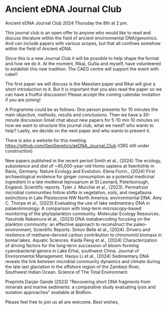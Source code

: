 # Ancient eDNA Journal Club

Ancient eDNA Journal Club 2024 Thursday the 8th at 2 pm. 

This journal club is an open offer to anyone who would like to read and discuss literature within the field of ancient environmental DNA/genomics. And can include papers with various scopes, but that all confines somehow within the field of Ancient eDNA. 

Since this is a new Journal Club it will be possible to help shape the format and how we do it. At the moment, Rikai, Guilia and myself, have volunteered to establish this new tradition. The CAEG centre will support the event with cake!!  

The first paper we will discuss is the Massilani paper and Rikai will give a short introduction to it. But it is important that you also read the paper so we can have a fruitful discussion! Please accept the coming calendar invitation if you are joining! 

A Programme could be as follows: 
One person presents for 10 minutes the main objective, methods, results and conclusions. 
Then we have a 30-minute discussion
Small chat about new papers for 5-10 min
10 minutes on how we want to structure this journal club, what we need? who wants to help? 
Lastly, we decide on the next paper and who wants to present it. 

There is also a website for this meeting https://github.com/GeoGenetics/aeDNA_Journal_Club (OBS still under construction)

New papers published in the recent period
Smith et al., (2024) The ecology, subsistence and diet of ~45,000-year-old Homo sapiens at Ilsenhöhle in Ranis, Germany. Nature Ecology and Evolution.
Elena Fiorin., (2024) First archaeological evidence for ginger consumption as a potential medicinal ingredient in a late medieval leprosarium at St Leonard, Peterborough, England. Scientific reports. 
Tyler J. Murchie et al., (2023). Permafrost microbial communities follow shifts in vegetation, soils, and megafauna extinctions in Late Pleistocene NW North America. environmental DNA.
Amy C. Thorpe et al., (2023) Evaluating the use of lake sedimentary DNA in palaeolimnology: A comparison with long-term microscopy-based monitoring of the phytoplankton community. Molecular Ecology Resources.
Yasuhide Nakamura et al., (2023) DNA metabarcoding focusing on the plankton community: an effective approach to reconstruct the paleo-environment, Scientific Reports.
Simon Belle et al., (2024). Drivers and resilience of methane-derived carbon contribution to chironomid biomass in boreal lakes. Aquatic Sciences.
Kaida Peng et al., (2024) Characterization of driving factors for the long-term succession of bloom-forming cyanobacterial genera in Lake Erhai, southwest China. Journal of Environmental Management.
Haoyu Li et al., (2024) Sedimentary DNA reveals the link between microbial community dynamics and climate during the late last glaciation in the offshore region of the Zambezi River, Southwest Indian Ocean. Science of The Total Environment.

Preprints
Darjan Gande (2023) "Recovering short DNA fragments from minerals and marine sediments: a comparative study evaluating lysis and isolation approaches" available at BioRxiv. 

Please feel free to join us all are welcome. 
Best wishes, 

